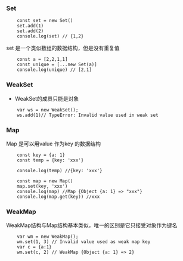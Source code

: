 ### Set

```
    const set = new Set()
    set.add(1)
    set.add(2)
    console.log(set) // {1,2}
```
set 是一个类似数组的数据结构，但是没有重复值

```
    const a = [2,2,1,1]
    const unique = [...new Set(a)]
    console.log(unique) // [2,1]
```

### WeakSet
* WeakSet的成员只能是对象

```
    var ws = new WeakSet();
    ws.add(1)// TypeError: Invalid value used in weak set
```

### Map
 Map 是可以用value 作为key 的数据结构

```
    const key = {a: 1}
    const temp = {key: 'xxx'}

    console.log(temp) //{key: 'xxx'}

    const map = new Map()
    map.set(key, 'xxx')
    console.log(map) //Map {Object {a: 1} => "xxx"}
    console.log(map.get(key)) //xxx

```


### WeakMap
WeakMap结构与Map结构基本类似，唯一的区别是它只接受对象作为键名

```
    var wm = new WeakMap();
    wm.set(1, 3) // Invalid value used as weak map key
    var c = {a:1}
    wm.set(c, 2) // WeakMap {Object {a: 1} => 2}
```
